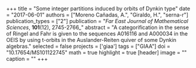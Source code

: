+++
title = "Some integer partitions induced by orbits of Dynkin type"
date = "2017-06-01"
authors = ["Moreno Cañadas, A.", "Giraldo, H.", "serna-r"]
publication_types = ["2"]
publication = "*Far East Journal of Mathematical Sciences*, **101**(12), 2745-2766_"
abstract = "A categorification in the sense of Ringel and Fahr is given to the sequences A016116 and A000034 in the OEIS by using t-orbits in the Auslander-Reiten quiver of some Dynkin algebras."
selected = false
projects = ['giaa']
tags = ["GIAA"]
doi = "10.17654/MS101122745"
math = true
highlight = true
[header]
image = ""
caption = ""
+++
